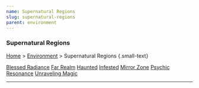 ```yaml
---
name: Supernatural Regions
slug: supernatural-regions
parent: environment
---
```

### Supernatural Regions
[Home](dm-operations-center) > [Environment](environment) > Supernatural Regions {.small-text}

<div class="menu-container">
    <a href="blessed-radiance">Blessed Radiance</a>
    <a href="far-realm">Far Realm</a>
    <a href="haunted">Haunted</a>
    <a href="infested">Infested</a>
    <a href="mirror-zone">Mirror Zone</a>
    <a href="psychic-resonance">Psychic Resonance</a>
    <a href="unraveling-magic">Unraveling Magic</a>
</div>
<hr/>
